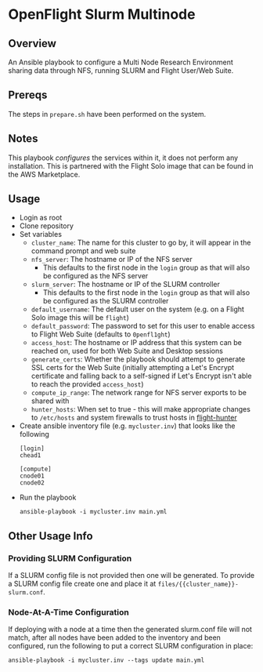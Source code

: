 # OpenFlight Slurm Multinode

## Overview

An Ansible playbook to configure a Multi Node Research Environment sharing data through NFS, running SLURM and Flight User/Web Suite.

## Prereqs

The steps in `prepare.sh` have been performed on the system.

## Notes

This playbook _configures_ the services within it, it does not perform any installation. This is partnered with the Flight Solo image that can be found in the AWS Marketplace.

## Usage

- Login as root
- Clone repository
- Set variables
    - `cluster_name`: The name for this cluster to go by, it will appear in the command prompt and web suite
    - `nfs_server`: The hostname or IP of the NFS server 
        - This defaults to the first node in the `login` group as that will also be configured as the NFS server
    - `slurm_server`: The hostname or IP of the SLURM controller
        - This defaults to the first node in the `login` group as that will also be configured as the SLURM controller
    - `default_username`: The default user on the system (e.g. on a Flight Solo image this will be `flight`) 
    - `default_password`: The password to set for this user to enable access to Flight Web Suite (defaults to `0penfl1ght`)
    - `access_host`: The hostname or IP address that this system can be reached on, used for both Web Suite and Desktop sessions
    - `generate_certs`: Whether the playbook should attempt to generate SSL certs for the Web Suite (initially attempting a Let's Encrypt certificate and falling back to a self-signed if Let's Encrypt isn't able to reach the provided `access_host`) 
    - `compute_ip_range`: The network range for NFS server exports to be shared with
    - `hunter_hosts`: When set to true - this will make appropriate changes to `/etc/hosts` and system firewalls to trust hosts in [flight-hunter](https://github.com/openflighthpc/flight-hunter)
- Create ansible inventory file (e.g. `mycluster.inv`) that looks like the following
  ```shell
  [login]
  chead1

  [compute]
  cnode01
  cnode02
  ```
- Run the playbook 
  ```shell
  ansible-playbook -i mycluster.inv main.yml
  ```

## Other Usage Info

### Providing SLURM Configuration

If a SLURM config file is not provided then one will be generated. To provide a SLURM config file create one and place it at `files/{{cluster_name}}-slurm.conf`.

### Node-At-A-Time Configuration

If deploying with a node at a time then the generated slurm.conf file will not match, after all nodes have been added to the inventory and been configured, run the following to put a correct SLURM configuration in place:

```shell
ansible-playbook -i mycluster.inv --tags update main.yml
```
